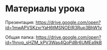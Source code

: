 # Материалы урока

Презентация: https://drive.google.com/open?id=1mwAPVSKzxrYaH6tMSNOEtR3Rup3BhW1v

Общая папка: https://drive.google.com/open?id=1hnvp_sHZM_kPV3Was4QoPdBr6UMEa9kB
